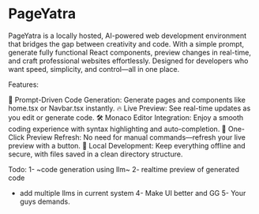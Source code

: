 # PageYatra
PageYatra is a locally hosted, AI-powered web development environment that bridges the gap between creativity and code. With a simple prompt, generate fully functional React components, preview changes in real-time, and craft professional websites effortlessly. Designed for developers who want speed, simplicity, and control—all in one place.

Features:

🌟 Prompt-Driven Code Generation: Generate pages and components like home.tsx or Navbar.tsx instantly.
🔥 Live Preview: See real-time updates as you edit or generate code.
🛠️ Monaco Editor Integration: Enjoy a smooth coding experience with syntax highlighting and auto-completion.
🚀 One-Click Preview Refresh: No need for manual commands—refresh your live preview with a button.
💾 Local Development: Keep everything offline and secure, with files saved in a clean directory structure.



Todo:
1-  ~code generation using llm~
2- realtime preview of generated code
- add multiple llms in current system
4- Make UI better and GG 
5- Your guys demands.
